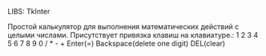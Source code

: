 LIBS:
TkInter

Простой калькулятор для выполнения математических действий с целыми числами.
Присутствует привязка клавиш на клавиатуре.:
1 2 3 4 5 6 7 8 9 0
/ * - + Enter(=) Backspace(delete one digit) DEL(clear)
